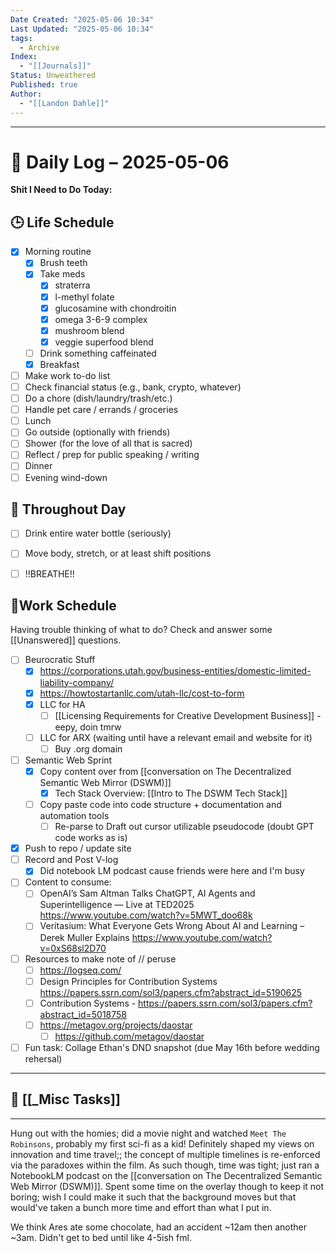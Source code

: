 ```yaml
---
Date Created: "2025-05-06 10:34"
Last Updated: "2025-05-06 10:34"
tags:
  - Archive
Index:
  - "[[Journals]]"
Status: Unweathered
Published: true
Author:
  - "[[Landon Dahle]]"
---
```

---

# 📆 Daily Log – 2025-05-06

**Shit I Need to Do Today:**

## 🕒 Life Schedule

- [x] Morning routine  
	- [x] Brush teeth  
	- [x] Take meds  
		- [x] straterra
		- [x] l-methyl folate
		- [x] glucosamine with chondroitin
		- [x] omega 3-6-9 complex
		- [x] mushroom blend
		- [x] veggie superfood blend
	- [ ] Drink something caffeinated 
	- [x] Breakfast
- [ ] Make work to-do list 
- [ ] Check financial status (e.g., bank, crypto, whatever)
- [ ] Do a chore (dish/laundry/trash/etc.)
- [ ] Handle pet care / errands / groceries  
- [ ] Lunch
- [ ] Go outside (optionally with friends)
- [ ] Shower (for the love of all that is sacred)
- [ ] Reflect / prep for public speaking / writing
- [ ] Dinner 
- [ ] Evening wind-down

## 🌱 Throughout Day

- [ ] Drink entire water bottle (seriously)
- [ ] Move body, stretch, or at least shift positions
- [ ] !!BREATHE!!


## 🤑Work Schedule
 Having trouble thinking of what to do? Check and answer some [[Unanswered]] questions.

- [ ] Beurocratic Stuff
	- [x] https://corporations.utah.gov/business-entities/domestic-limited-liability-company/
	- [x] https://howtostartanllc.com/utah-llc/cost-to-form
	- [x] LLC for HA 
		- [ ] [[Licensing Requirements for Creative Development Business]] - eepy, doin tmrw
	- [ ] LLC for ARX (waiting until have a relevant email and website for it)
		- [ ] Buy .org domain
- [ ] Semantic Web Sprint
	- [x] Copy content over from [[conversation on The Decentralized Semantic Web Mirror (DSWM)]]
		- [x] Tech Stack Overview: [[Intro to The DSWM Tech Stack]]
	- [ ] Copy paste code into code structure + documentation and automation tools
		- [ ] Re-parse to Draft out cursor utilizable pseudocode (doubt GPT code works as is)
- [x] Push to repo / update site  
- [ ] Record and Post V-log
	- [x] Did notebook LM podcast cause friends were here and I'm busy
- [ ] Content to consume:
	- [ ] OpenAI’s Sam Altman Talks ChatGPT, AI Agents and Superintelligence — Live at TED2025 https://www.youtube.com/watch?v=5MWT_doo68k
	- [ ] Veritasium: What Everyone Gets Wrong About AI and Learning – Derek Muller Explains https://www.youtube.com/watch?v=0xS68sl2D70
- [ ] Resources to make note of // peruse
	- [ ] https://logseq.com/
	- [ ] Design Principles for Contribution Systems https://papers.ssrn.com/sol3/papers.cfm?abstract_id=5190625
	- [ ] Contribution Systems - https://papers.ssrn.com/sol3/papers.cfm?abstract_id=5018758
	- [ ] https://metagov.org/projects/daostar
		- [ ] https://github.com/metagov/daostar
- [ ] Fun task: Collage Ethan's DND snapshot (due May 16th before wedding rehersal)

---

## 🧠 [[_Misc Tasks]]

---

Hung out with the homies; did a movie night and watched `Meet The Robinsons`, probably my first sci-fi as a kid! Definitely shaped my views on innovation and time travel;; the concept of multiple timelines is re-enforced via the paradoxes within the film.  As such though, time was tight; just ran a NotebookLM podcast on the [[conversation on The Decentralized Semantic Web Mirror (DSWM)]]. Spent some time on the overlay though to keep it not boring; wish I could make it such that the background moves but that would've taken a bunch more time and effort than what I put in.

We think Ares ate some chocolate, had an accident ~12am then another ~3am. Didn't get to bed until like 4-5ish fml.